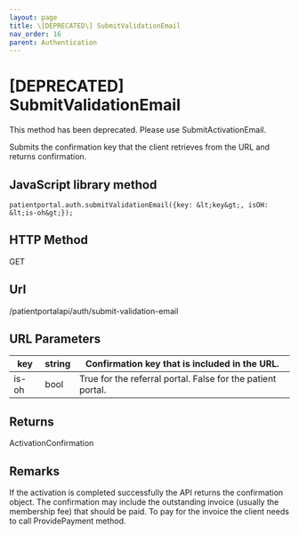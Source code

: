 ```yaml
---
layout: page
title: \[DEPRECATED\] SubmitValidationEmail
nav_order: 16
parent: Authentication
---
```


# \[DEPRECATED\] SubmitValidationEmailThis method has been deprecated. Please use SubmitActivationEmail.Submits the confirmation key that the client retrieves from the URL and returns confirmation.## JavaScript library method```patientportal.auth.submitValidationEmail({key: &lt;key&gt;, isOH: &lt;is-oh&gt;});```## HTTP MethodGET## ****Url****/patientportalapi/auth/submit-validation-email## URL Parameters| key | string | Confirmation key that is included in the URL. || --- | --- | --- || is-oh | bool | True for the referral portal. False for the patient portal. |## ReturnsActivationConfirmation## RemarksIf the activation is completed successfully the API returns the confirmation object. The confirmation may include the outstanding invoice (usually the membership fee) that should be paid. To pay for the invoice the client needs to call ProvidePayment method.